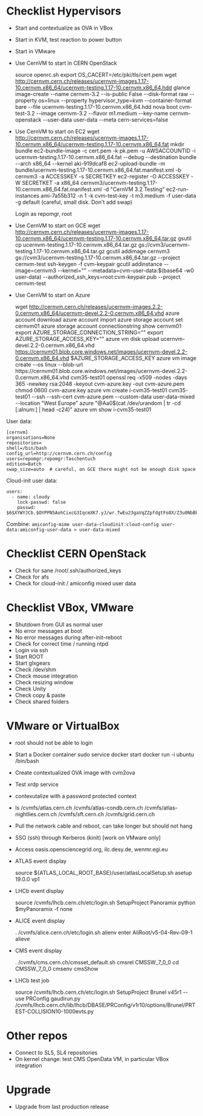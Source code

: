 # Checklist Hypervisors
+ Start and contextualize as OVA in VBox
+ Start in KVM, test reaction to power button
+ Start in VMware
+ Use CernVM to start in CERN OpenStack

    source openrc.sh
    export OS_CACERT=/etc/pki/tls/cert.pem
    wget http://cernvm.cern.ch/releases/ucernvm-images.1.17-10.cernvm.x86_64/ucernvm-testing.1.17-10.cernvm.x86_64.hdd
    glance image-create --name cernvm-3.2 --is-public False --disk-format raw --property os=linux --property hypervisor_type=kvm --container-format bare --file ucernvm-testing.1.17-10.cernvm.x86_64.hdd
    nova boot cvm-test-3.2 --image cernvm-3.2 --flavor m1.medium --key-name cernvm-openstack --user-data user-data --meta cern-services=false

+ Use CernVM to start on EC2
    wget http://cernvm.cern.ch/releases/ucernvm-images.1.17-10.cernvm.x86_64/ucernvm-testing.1.17-10.cernvm.x86_64.fat
    mkdir bundle
    ec2-bundle-image -c cert.pem -k pk.pem -u AWSACCOUNTID -i ucernvm-testing.1.17-10.cernvm.x86_64.fat --debug --destination bundle --arch x86_64 --kernel aki-919dcaf8
    ec2-upload-bundle -m bundle/ucernvm-testing.1.17-10.cernvm.x86_64.fat.manifest.xml -b cernvm3 -a ACCESSKEY -s SECRETKEY
    ec2-register -O ACCESSKEY -W SECRETKET -a x86_64 cernvm3/ucernvm-testing.1.17-10.cernvm.x86_64.fat.manifest.xml  -d "CernVM 3.2 Testing"
    ec2-run-instances ami-7a55b312 -n 1 -k cvm-test-key -t m3.medium -f user-data -g default
    (careful, small disk.  Don't add swap)

    Login as repomgr, root

+ Use CernVM to start on GCE
    wget http://cernvm.cern.ch/releases/ucernvm-images.1.17-10.cernvm.x86_64/ucernvm-testing.1.17-10.cernvm.x86_64.tar.gz
    gsutil cp ucernvm-testing.1.17-10.cernvm.x86_64.tar.gz gs://cvm3/ucernvm-testing.1.17-10.cernvm.x86_64.tar.gz
    gcutil addimage cernvm3 gs://cvm3/ucernvm-testing.1.17-10.cernvm.x86_64.tar.gz --project cernvm-test
    ssh-keygen -f cvm-keypair
    gcutil addinstance --image=cernvm3 --kernel="" <INSTANCE NAME> --metadata=cvm-user-data:$(base64 -w0 user-data) --authorized_ssh_keys=root:cvm-keypair.pub --project cernvm-test

+ Use CernVM to start on Azure

    wget http://cernvm.cern.ch/releases/ucernvm-images.2.2-0.cernvm.x86_64/ucernvm-devel.2.2-0.cernvm.x86_64.vhd
    azure account download
    azure account import <CREDENTIALS FILE>
    azure storage account set cernvm01
    azure storage account connectionstring show cernvm01
    export AZURE_STORAGE_CONNECTION_STRING="<CONNECTION STRING>"
    export AZURE_STORAGE_ACCESS_KEY="<ACCESS KEY>"
    azure vm disk upload ucernvm-devel.2.2-0.cernvm.x86_64.vhd https://cernvm01.blob.core.windows.net/images/ucernvm-devel.2.2-0.cernvm.x86_64.vhd $AZURE_STORAGE_ACCESS_KEY
    azure vm image create --os linux --blob-url https://cernvm01.blob.core.windows.net/images/ucernvm-devel.2.2-0.cernvm.x86_64.vhd cvm35-test01
    openssl req -x509 -nodes -days 365 -newkey rsa:2048 -keyout cvm-azure.key -out cvm-azure.pem
    chmod 0600 cvm-azure.key
    azure vm create i-cvm35-test01 cvm35-test01 --ssh --ssh-cert cvm-azure.pem --custom-data user-data-mixed --location "West Europe" azure "@Aa0$(cat /dev/urandom | tr -cd [:alnum:] | head -c24)"
    azure vm show i-cvm35-test01

User data:

    [cernvm]
    organisations=None
    repositories=
    shell=/bin/bash
    config_url=http://cernvm.cern.ch/config
    users=repomgr:repomgr:Taschentuch
    edition=Batch
    swap_size=auto  # careful, on GCE there might not be enough disk space

Cloud-init user data:

    users:
      - name: cloudy
        lock-passwd: false
        passwd: $6$XYWYJCb.$OYPPN5AohCixcG3IqcmXK7.yJ/wr.TwEu23gaVqZZpfdgtFo8X/Z3u0NbBkXa4tuwu3OhCxBD/XtcSUbcvXB

Combine: `amiconfig-mime user-data-cloudinit:cloud-config user-data:amiconfig-user-data > user-data-mixed`

# Checklist CERN OpenStack
+ Check for sane /root/.ssh/authorized_keys
+ Check for afs
+ Check for cloud-init / amiconfig mixed user data

# Checklist VBox, VMware
+ Shutdown from GUI as normal user
+ No error messages at boot
+ No error messages during after-init-reboot
+ Check for correct time / running ntpd
+ Login via ssh
+ Start ROOT
+ Start glxgears
+ Check /dev/shm
+ Check mouse integration
+ Check resizing window
+ Check Unity
+ Check copy & paste
+ Check shared folders


# VMware or VirtualBox
+ root should not be able to login
+ Start a Docker container
    sudo service docker start
    docker run -i ubuntu /bin/bash
+ Create contextualized OVA image with cvm2ova
+ Test xrdp service
+ contexutalize with a password protected context
+ ls /cvmfs/atlas.cern.ch /cvmfs/atlas-condb.cern.ch /cvmfs/atlas-nightlies.cern.ch /cvmfs/sft.cern.ch /cvmfs/grid.cern.ch
+ Pull the network cable and reboot, can take longer but should not hang
+ SSO (ssh) through Kerberos (kinit)  [work on VMware only]
+ Access oasis.opensciencegrid.org, ilc.desy.de, wenmr.egi.eu
+ ATLAS event display

    source ${ATLAS_LOCAL_ROOT_BASE}/user/atlasLocalSetup.sh
    asetup 19.0.0
    vp1

+ LHCb event display

    source /cvmfs/lhcb.cern.ch/etc/login.sh
    SetupProject Panoramix
    python $myPanoramix -f none

+ ALICE event display

    . /cvmfs/alice.cern.ch/etc/login.sh
    alienv enter AliRoot/v5-04-Rev-09-1
    alieve

+ CMS event display

    . /cvmfs/cms.cern.ch/cmsset_default.sh
    cmsrel CMSSW_7_0_0
    cd CMSSW_7_0_0
    cmsenv
    cmsShow

+ LHCb test job

    source /cvmfs/lhcb.cern.ch/etc/login.sh
    SetupProject Brunel v45r1 --use PRConfig
    gaudirun.py /cvmfs/lhcb.cern.ch/lib/lhcb/DBASE/PRConfig/v1r10/options/Brunel/PRTEST-COLLISION10-1000evts.py

# Other repos
+ Connect to SL5, SL4 repositories
+ On kernel change: test CMS OpenData VM, in particular VBox integration

# Upgrade
+ Upgrade from last production release
